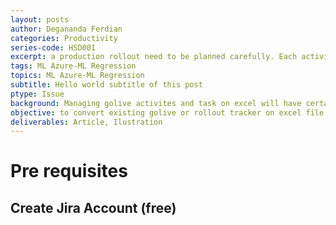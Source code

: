 ```yaml
---
layout: posts
author: Degananda Ferdian
categories: Productivity
series-code: HSD001
excerpt: a production rollout need to be planned carefully. Each activities must have detailed task, PIC and execution time. JIRA can help to manage the actvities tracker for production golive phases.
tags: ML Azure-ML Regression
topics: ML Azure-ML Regression
subtitle: Hello world subtitle of this post
ptype: Issue
background: Managing golive activites and task on excel will have certain limitation such as reminder, progress dashboard, dependencies visualization, finding critical path, etc.
objective: to convert existing golive or rollout tracker on excel file into jira.
deliverables: Article, Ilustration
---
```


# Pre requisites

## Create Jira Account (free)
